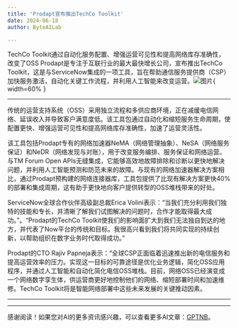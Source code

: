 ```yaml
---
title: 'Prodapt宣布推出TechCo Toolkit'
date: 2024-06-18
author: ByteAILab

---
```


TechCo Toolkit通过自动化服务配置、增强运营可见性和提高网络库存准确性，改变了OSS
Prodapt是专注于互联行业的最大最快增长公司，宣布推出TechCo Toolkit，这是与ServiceNow集成的一项工具，旨在帮助通信服务提供商（CSP）加快服务激活，自动化关键工作流程，并利用人工智能来改变运营。![图片](https://ai-techpark.com/wp-content/uploads/2024/06/Prodapt-960x540.jpg){ width=60% }

---


传统的运营支持系统（OSS）采用独立流程和多供应商环境，正在减缓电信网络、延误收入并导致客户满意度低。该工具包通过自动化和缩短服务生命周期，使配置更快、增强运营可见性和提高网络库存准确性，加速了运营灵活性。

该工具包括Prodapt专有的网络加速器NeMA（网络管理抽象）、NeSA（网络服务保证）和NeDR（网络发现与对账），用于改变服务编排、服务保证和网络运营。与TM Forum Open APIs无缝集成，它能够高效地故障排除和诊断以更快地解决问题，并利用人工智能预测和防范未来的故障。与现有的网络加速器解决方案相比，通过Prodapt预构建的网络连接器库，工具包提供了比现有解决方案更快40%的部署和集成周期，这有助于更快地向客户提供转型的OSS堆栈带来的好处。

ServiceNow全球合作伙伴高级副总裁Erica Volini表示：“当我们充分利用我们独特的技能和专长，并清晰了解我们试图解决的问题时，合作才能取得最大成功。”。“Prodapt的TechCo Toolkit使我们的影响面扩大到我们无法独自到达的地方，并代表了Now平台的传统和目标。我很高兴看到我们将共同实现的持续创新，以帮助组织在数字业务时代取得成功。”

Prodapt的CTO Rajiv Papneja表示：“全球CSP正面临着迅速推出新的电信服务和提高运营效率的压力。实现这一目标的可靠途径是优化业务逻辑，简化OSS应用程序，并通过人工智能和自动化简化电信OSS堆栈。目前，网络OSS已经演变成一个网络数字孪生体，供运营商更好地控制他们的网络、缩短部署时间和加速维修。TechCo Toolkit将是智能网络部署中这些未来发展的关键推动因素。

---
---
感谢阅读！如果您对AI的更多资讯感兴趣，可以查看更多AI文章：[GPTNB](https://gptnb.com)。